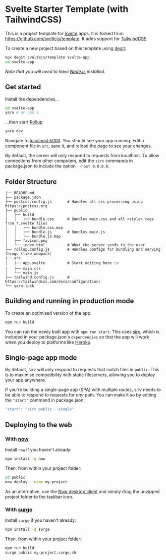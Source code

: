 # Svelte Starter Template (with TailwindCSS) 

This is a project template for [Svelte](https://svelte.dev) apps. It is forked from https://github.com/sveltejs/template. It adds support for [TailwindCSS](https://tailwindcss.com)

To create a new project based on this template using [degit](https://github.com/Rich-Harris/degit):

```bash
npx degit sveltejs/template svelte-app
cd svelte-app
```

*Note that you will need to have [Node.js](https://nodejs.org) installed.*


## Get started

Install the dependencies...

```bash
cd svelte-app
yarn # or npm i
```

...then start [Rollup](https://rollupjs.org):

```bash
yarn dev
```

Navigate to [localhost:5000](http://localhost:5000). You should see your app running. Edit a component file in `src`, save it, and reload the page to see your changes.

By default, the server will only respond to requests from localhost. To allow connections from other computers, edit the `sirv` commands in package.json to include the option `--host 0.0.0.0`.


## Folder Structure

```
├── README.md
├── package.json
├── postcss.config.js       # Handles all css processing using https://postcss.org
├── public
│   ├── build
│   │   ├── bundle.css      # Bundles main.css and all <style> tags from *.svelte files
│   │   ├── bundle.css.map
│   │   ├── bundle.js       # Bundles main.js 
│   │   └── bundle.js.map
│   ├── favicon.png
│   └── index.html          # What the server sends to the user
├── rollup.config.js        # Handles configs for bundling and serving things (like webpack)
├── src
│   ├── App.svelte          # Start editing here 👈
│   ├── main.css            
│   └── main.js             
├── tailwind.config.js      # https://tailwindcss.com/docs/configuration/
└── yarn.lock
```


## Building and running in production mode

To create an optimised version of the app:

```bash
npm run build
```

You can run the newly built app with `npm run start`. This uses [sirv](https://github.com/lukeed/sirv), which is included in your package.json's `dependencies` so that the app will work when you deploy to platforms like [Heroku](https://heroku.com).


## Single-page app mode

By default, sirv will only respond to requests that match files in `public`. This is to maximise compatibility with static fileservers, allowing you to deploy your app anywhere.

If you're building a single-page app (SPA) with multiple routes, sirv needs to be able to respond to requests for *any* path. You can make it so by editing the `"start"` command in package.json:

```js
"start": "sirv public --single"
```


## Deploying to the web

### With [now](https://zeit.co/now)

Install `now` if you haven't already:

```bash
npm install -g now
```

Then, from within your project folder:

```bash
cd public
now deploy --name my-project
```

As an alternative, use the [Now desktop client](https://zeit.co/download) and simply drag the unzipped project folder to the taskbar icon.

### With [surge](https://surge.sh/)

Install `surge` if you haven't already:

```bash
npm install -g surge
```

Then, from within your project folder:

```bash
npm run build
surge public my-project.surge.sh
```
